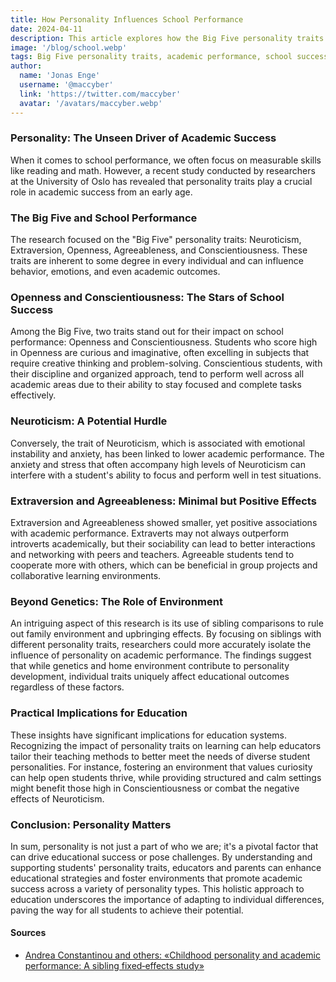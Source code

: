 ```yaml
---
title: How Personality Influences School Performance
date: 2024-04-11
description: This article explores how the Big Five personality traits affect academic performance, highlighting the significant influence of Openness and Conscientiousness on success in school settings.
image: '/blog/school.webp'
tags: Big Five personality traits, academic performance, school success, student behavior, educational psychology, personality impact on learning, neuroticism and education, conscientiousness in students, openness and creativity, agreeableness and teamwork, extraversion in school
author:
  name: 'Jonas Enge'
  username: '@maccyber'
  link: 'https://twitter.com/maccyber'
  avatar: '/avatars/maccyber.webp'
---
```


### Personality: The Unseen Driver of Academic Success

When it comes to school performance, we often focus on measurable skills like reading and math. However, a recent study conducted by researchers at the University of Oslo has revealed that personality traits play a crucial role in academic success from an early age.

### The Big Five and School Performance

The research focused on the "Big Five" personality traits: Neuroticism, Extraversion, Openness, Agreeableness, and Conscientiousness. These traits are inherent to some degree in every individual and can influence behavior, emotions, and even academic outcomes.

### Openness and Conscientiousness: The Stars of School Success

Among the Big Five, two traits stand out for their impact on school performance: Openness and Conscientiousness. Students who score high in Openness are curious and imaginative, often excelling in subjects that require creative thinking and problem-solving. Conscientious students, with their discipline and organized approach, tend to perform well across all academic areas due to their ability to stay focused and complete tasks effectively.

### Neuroticism: A Potential Hurdle

Conversely, the trait of Neuroticism, which is associated with emotional instability and anxiety, has been linked to lower academic performance. The anxiety and stress that often accompany high levels of Neuroticism can interfere with a student's ability to focus and perform well in test situations.

### Extraversion and Agreeableness: Minimal but Positive Effects

Extraversion and Agreeableness showed smaller, yet positive associations with academic performance. Extraverts may not always outperform introverts academically, but their sociability can lead to better interactions and networking with peers and teachers. Agreeable students tend to cooperate more with others, which can be beneficial in group projects and collaborative learning environments.

### Beyond Genetics: The Role of Environment

An intriguing aspect of this research is its use of sibling comparisons to rule out family environment and upbringing effects. By focusing on siblings with different personality traits, researchers could more accurately isolate the influence of personality on academic performance. The findings suggest that while genetics and home environment contribute to personality development, individual traits uniquely affect educational outcomes regardless of these factors.

### Practical Implications for Education

These insights have significant implications for education systems. Recognizing the impact of personality traits on learning can help educators tailor their teaching methods to better meet the needs of diverse student personalities. For instance, fostering an environment that values curiosity can help open students thrive, while providing structured and calm settings might benefit those high in Conscientiousness or combat the negative effects of Neuroticism.

### Conclusion: Personality Matters

In sum, personality is not just a part of who we are; it's a pivotal factor that can drive educational success or pose challenges. By understanding and supporting students' personality traits, educators and parents can enhance educational strategies and foster environments that promote academic success across a variety of personality types. This holistic approach to education underscores the importance of adapting to individual differences, paving the way for all students to achieve their potential.

#### **Sources**

- [Andrea Constantinou and others: «Childhood personality and academic performance: A sibling fixed‐effects study»](https://www.researchgate.net/publication/376070353_Childhood_personality_and_academic_performance_A_sibling_fixed-effects_study)
